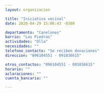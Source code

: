 ```yaml
---
layout: organizacion

title: "Iniciativa vecinal"
date: 2020-04-29 15:06:43 -0300

departamento: "Canelones"
barrio: "Las Piedras"
actividades: "Olla"
necesidades: ""
telefono_contacto: "Se reciben donaciones"
direccion: "096104551 - 091036615"

otros_contactos: "096104551 - 091036615"
horario: ""
aclaraciones: ""
cuenta_bancaria: ""

---
```

